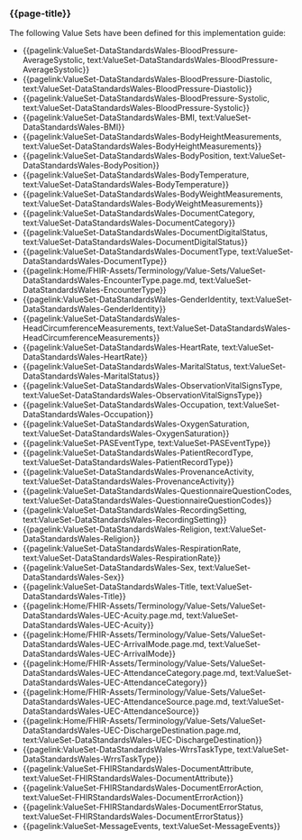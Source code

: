 ### {{page-title}}

The following Value Sets have been defined for this implementation guide:

* {{pagelink:ValueSet-DataStandardsWales-BloodPressure-AverageSystolic, text:ValueSet-DataStandardsWales-BloodPressure-AverageSystolic}}
* {{pagelink:ValueSet-DataStandardsWales-BloodPressure-Diastolic, text:ValueSet-DataStandardsWales-BloodPressure-Diastolic}}
* {{pagelink:ValueSet-DataStandardsWales-BloodPressure-Systolic, text:ValueSet-DataStandardsWales-BloodPressure-Systolic}}
* {{pagelink:ValueSet-DataStandardsWales-BMI, text:ValueSet-DataStandardsWales-BMI}}
* {{pagelink:ValueSet-DataStandardsWales-BodyHeightMeasurements, text:ValueSet-DataStandardsWales-BodyHeightMeasurements}}
* {{pagelink:ValueSet-DataStandardsWales-BodyPosition, text:ValueSet-DataStandardsWales-BodyPosition}}
* {{pagelink:ValueSet-DataStandardsWales-BodyTemperature, text:ValueSet-DataStandardsWales-BodyTemperature}}
* {{pagelink:ValueSet-DataStandardsWales-BodyWeightMeasurements, text:ValueSet-DataStandardsWales-BodyWeightMeasurements}}
* {{pagelink:ValueSet-DataStandardsWales-DocumentCategory, text:ValueSet-DataStandardsWales-DocumentCategory}}
* {{pagelink:ValueSet-DataStandardsWales-DocumentDigitalStatus, text:ValueSet-DataStandardsWales-DocumentDigitalStatus}}
* {{pagelink:ValueSet-DataStandardsWales-DocumentType, text:ValueSet-DataStandardsWales-DocumentType}}
* {{pagelink:Home/FHIR-Assets/Terminology/Value-Sets/ValueSet-DataStandardsWales-EncounterType.page.md, text:ValueSet-DataStandardsWales-EncounterType}}
* {{pagelink:ValueSet-DataStandardsWales-GenderIdentity, text:ValueSet-DataStandardsWales-GenderIdentity}}
* {{pagelink:ValueSet-DataStandardsWales-HeadCircumferenceMeasurements, text:ValueSet-DataStandardsWales-HeadCircumferenceMeasurements}}
* {{pagelink:ValueSet-DataStandardsWales-HeartRate, text:ValueSet-DataStandardsWales-HeartRate}}
* {{pagelink:ValueSet-DataStandardsWales-MaritalStatus, text:ValueSet-DataStandardsWales-MaritalStatus}}
* {{pagelink:ValueSet-DataStandardsWales-ObservationVitalSignsType, text:ValueSet-DataStandardsWales-ObservationVitalSignsType}}
* {{pagelink:ValueSet-DataStandardsWales-Occupation, text:ValueSet-DataStandardsWales-Occupation}}
* {{pagelink:ValueSet-DataStandardsWales-OxygenSaturation, text:ValueSet-DataStandardsWales-OxygenSaturation}}
* {{pagelink:ValueSet-PASEventType, text:ValueSet-PASEventType}}
* {{pagelink:ValueSet-DataStandardsWales-PatientRecordType, text:ValueSet-DataStandardsWales-PatientRecordType}}
* {{pagelink:ValueSet-DataStandardsWales-ProvenanceActivity, text:ValueSet-DataStandardsWales-ProvenanceActivity}}
* {{pagelink:ValueSet-DataStandardsWales-QuestionnaireQuestionCodes, text:ValueSet-DataStandardsWales-QuestionnaireQuestionCodes}}
* {{pagelink:ValueSet-DataStandardsWales-RecordingSetting, text:ValueSet-DataStandardsWales-RecordingSetting}}
* {{pagelink:ValueSet-DataStandardsWales-Religion, text:ValueSet-DataStandardsWales-Religion}}
* {{pagelink:ValueSet-DataStandardsWales-RespirationRate, text:ValueSet-DataStandardsWales-RespirationRate}}
* {{pagelink:ValueSet-DataStandardsWales-Sex, text:ValueSet-DataStandardsWales-Sex}}
* {{pagelink:ValueSet-DataStandardsWales-Title, text:ValueSet-DataStandardsWales-Title}}
* {{pagelink:Home/FHIR-Assets/Terminology/Value-Sets/ValueSet-DataStandardsWales-UEC-Acuity.page.md, text:ValueSet-DataStandardsWales-UEC-Acuity}}
* {{pagelink:Home/FHIR-Assets/Terminology/Value-Sets/ValueSet-DataStandardsWales-UEC-ArrivalMode.page.md, text:ValueSet-DataStandardsWales-UEC-ArrivalMode}}
* {{pagelink:Home/FHIR-Assets/Terminology/Value-Sets/ValueSet-DataStandardsWales-UEC-AttendanceCategory.page.md, text:ValueSet-DataStandardsWales-UEC-AttendanceCategory}}
* {{pagelink:Home/FHIR-Assets/Terminology/Value-Sets/ValueSet-DataStandardsWales-UEC-AttendanceSource.page.md, text:ValueSet-DataStandardsWales-UEC-AttendanceSource}}
* {{pagelink:Home/FHIR-Assets/Terminology/Value-Sets/ValueSet-DataStandardsWales-UEC-DischargeDestination.page.md, text:ValueSet-DataStandardsWales-UEC-DischargeDestination}}
* {{pagelink:ValueSet-DataStandardsWales-WrrsTaskType, text:ValueSet-DataStandardsWales-WrrsTaskType}}
* {{pagelink:ValueSet-FHIRStandardsWales-DocumentAttribute, text:ValueSet-FHIRStandardsWales-DocumentAttribute}}
* {{pagelink:ValueSet-FHIRStandardsWales-DocumentErrorAction, text:ValueSet-FHIRStandardsWales-DocumentErrorAction}}
* {{pagelink:ValueSet-FHIRStandardsWales-DocumentErrorStatus, text:ValueSet-FHIRStandardsWales-DocumentErrorStatus}}
* {{pagelink:ValueSet-MessageEvents, text:ValueSet-MessageEvents}}

